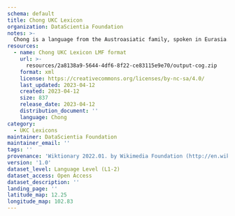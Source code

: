 ```yaml
---
schema: default
title: Chong UKC Lexicon
organization: DataScientia Foundation
notes: >-
  Chong is a language from the Austroasiatic family, spoken in Eurasia. The UKC Lexicon of Chong is represented as a lexico-semantic network. It consists of words, word senses, synsets, as well as sense-level and synset-level relationships.
resources:
  - name: Chong UKC Lexicon LMF format
    url: >-
      resources/2a8138a9-5644-4df6-8f22-ce83115e9e70/output-cog.zip
    format: xml
    license: https://creativecommons.org/licenses/by-nc-sa/4.0/
    last_updated: 2023-04-12
    created: 2023-04-12
    size: 837
    release_date: 2023-04-12
    distribution_document: ''
    language: Chong
category:
  - UKC Lexicons
maintainer: DataScientia Foundation
maintainer_email: ''
tags: ''
provenance: 'Wiktionary 2022.01. by Wikimedia Foundation (http://en.wiktionary.org); Princeton WordNet 2.1 by Princeton University (https://wordnet.princeton.edu)'
version: '1.0'
dataset_level: Language Level (L1-2)
dataset_access: Open Access
dataset_description: ''
landing_page: ''
latitude_map: 12.25
longitude_map: 102.83
---
```

